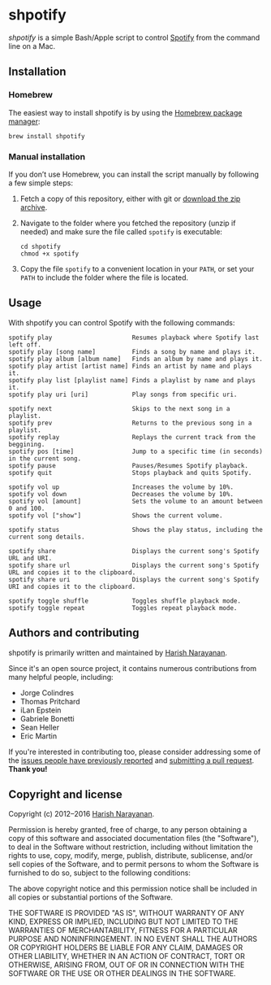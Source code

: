 # shpotify

*shpotify* is a simple Bash/Apple script to control
 [Spotify](https://www.spotify.com) from the command line on a Mac.

## Installation

### Homebrew

The easiest way to install shpotify is by using the [Homebrew package
manager](http://brew.sh):

````
brew install shpotify
````

### Manual installation

If you don’t use Homebrew, you can install the script manually by
following a few simple steps:

1. Fetch a copy of this repository, either with git or [download the
   zip archive](https://github.com/hnarayanan/shpotify/archive/master.zip).

2. Navigate to the folder where you fetched the repository (unzip if
   needed) and make sure the file called `spotify` is executable:
   ````
   cd shpotify
   chmod +x spotify
   ````

3. Copy the file `spotify` to a convenient location in your `PATH`, or
   set your `PATH` to include the folder where the file is located.

## Usage

With shpotify you can control Spotify with the following commands:
````
spotify play                      Resumes playback where Spotify last left off.
spotify play [song name]          Finds a song by name and plays it.
spotify play album [album name]   Finds an album by name and plays it.
spotify play artist [artist name] Finds an artist by name and plays it.
spotify play list [playlist name] Finds a playlist by name and plays it.
spotify play uri [uri]            Play songs from specific uri.

spotify next                      Skips to the next song in a playlist.
spotify prev                      Returns to the previous song in a playlist.
spotify replay                    Replays the current track from the beggining.
spotify pos [time]                Jump to a specific time (in seconds) in the current song.
spotify pause                     Pauses/Resumes Spotify playback.
spotify quit                      Stops playback and quits Spotify.

spotify vol up                    Increases the volume by 10%.
spotify vol down                  Decreases the volume by 10%.
spotify vol [amount]              Sets the volume to an amount between 0 and 100.
spotify vol ["show"]              Shows the current volume.

spotify status                    Shows the play status, including the current song details.

spotify share                     Displays the current song's Spotify URL and URI.
spotify share url 				  Displays the current song's Spotify URL and copies it to the clipboard.
spotify share uri 				  Displays the current song's Spotify URI and copies it to the clipboard.

spotify toggle shuffle            Toggles shuffle playback mode.
spotify toggle repeat             Toggles repeat playback mode.
````

## Authors and contributing

shpotify is primarily written and maintained by [Harish
Narayanan](https://harishnarayanan.org).

Since it's an open source project, it contains numerous contributions
from many helpful people, including:

* Jorge Colindres
* Thomas Pritchard
* iLan Epstein
* Gabriele Bonetti
* Sean Heller
* Eric Martin

If you're interested in contributing too, please consider addressing
some of the [issues people have previously
reported](https://github.com/hnarayanan/shpotify/issues) and
[submitting a pull
request](https://help.github.com/articles/using-pull-requests/). **Thank
you!**

## Copyright and license

Copyright (c) 2012–2016 [Harish Narayanan](https://harishnarayanan.org).

Permission is hereby granted, free of charge, to any person obtaining a copy
of this software and associated documentation files (the "Software"), to deal
in the Software without restriction, including without limitation the rights
to use, copy, modify, merge, publish, distribute, sublicense, and/or sell
copies of the Software, and to permit persons to whom the Software is
furnished to do so, subject to the following conditions:

The above copyright notice and this permission notice shall be included in
all copies or substantial portions of the Software.

THE SOFTWARE IS PROVIDED "AS IS", WITHOUT WARRANTY OF ANY KIND, EXPRESS OR
IMPLIED, INCLUDING BUT NOT LIMITED TO THE WARRANTIES OF MERCHANTABILITY,
FITNESS FOR A PARTICULAR PURPOSE AND NONINFRINGEMENT. IN NO EVENT SHALL THE
AUTHORS OR COPYRIGHT HOLDERS BE LIABLE FOR ANY CLAIM, DAMAGES OR OTHER
LIABILITY, WHETHER IN AN ACTION OF CONTRACT, TORT OR OTHERWISE, ARISING FROM,
OUT OF OR IN CONNECTION WITH THE SOFTWARE OR THE USE OR OTHER DEALINGS IN
THE SOFTWARE.
